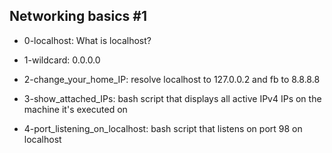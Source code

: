 ## Networking basics #1

* 0-localhost: What is localhost?

* 1-wildcard: 0.0.0.0

* 2-change_your_home_IP: resolve localhost to 127.0.0.2 and fb to 8.8.8.8

* 3-show_attached_IPs: bash script that displays all active IPv4 IPs on the machine it's executed on

* 4-port_listening_on_localhost: bash script that listens on port 98 on localhost
